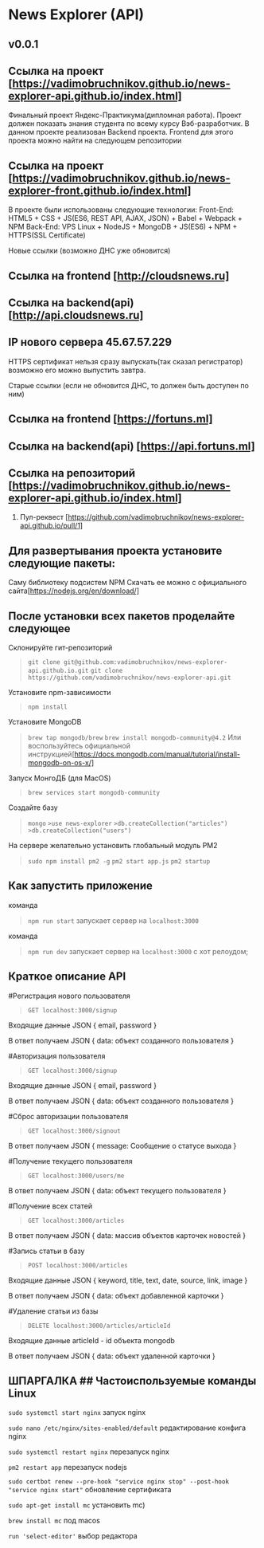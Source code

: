 # News Explorer (API)

## v0.0.1

## Ссылка на проект [https://vadimobruchnikov.github.io/news-explorer-api.github.io/index.html]

Финальный проект Яндекс-Практикума(дипломная работа).
Проект должен показать знания студента по всему курсу Вэб-разработчик.
В данном проекте реализован Backend проекта.
Frontend для этого проекта можно найти на следующем репозитории

## Ссылка на проект [https://vadimobruchnikov.github.io/news-explorer-front.github.io/index.html]

В проекте были использованы следующие технологии:
Front-End: HTML5 + CSS + JS(ES6, REST API, AJAX, JSON) + Babel + Webpack + NPM
Back-End: VPS Linux + NodeJS + MongoDB + JS(ES6) + NPM + HTTPS(SSL Certificate)

Новые ссылки (возможно ДНС уже обновится)
## Ссылка на frontend [http://cloudsnews.ru]
## Ссылка на backend(api)  [http://api.cloudsnews.ru]
## IP нового сервера 45.67.57.229
HTTPS сертификат нельзя сразу выпускать(так сказал регистратор)
возможно его можно выпустить завтра.

Старые ссылки (если не обновится ДНС, то должен быть доступен по ним)
## Ссылка на frontend [https://fortuns.ml]
## Ссылка на backend(api)  [https://api.fortuns.ml]

## Ссылка на репозиторий [https://vadimobruchnikov.github.io/news-explorer-api.github.io/index.html]


1. Пул-реквест [https://github.com/vadimobruchnikov/news-explorer-api.github.io/pull/1]


## Для развертывания проекта установите следующие пакеты:

Саму библиотеку подсистем NPM
Скачать ее можно с официального сайта[https://nodejs.org/en/download/]

## После установки всех пакетов проделайте следующее

Склонируйте гит-репозиторий
>`git clone git@github.com:vadimobruchnikov/news-explorer-api.github.io.git`
>`git clone https://github.com/vadimobruchnikov/news-explorer-api.git`

Установите npm-зависимости
>`npm install`

Установите MongoDB
>`brew tap mongodb/brew`
>`brew install mongodb-community@4.2`
Или воспользуйтесь официальной инструкцией[https://docs.mongodb.com/manual/tutorial/install-mongodb-on-os-x/]

Запуск МонгоДБ (для MacOS)
>`brew services start mongodb-community`

Создайте базу
>`mongo`
>`>use news-explorer`
>`>db.createCollection("articles")`
>`>db.createCollection("users")`

На сервере желательно установить глобальный модуль PM2
>`sudo npm install pm2 -g`
>`pm2 start app.js`
>`pm2 startup`

## Как запустить приложение

команда
>`npm run start` запускает сервер на `localhost:3000`

команда
>`npm run dev` запускает сервер на `localhost:3000` с хот релоудом;

## Краткое описание API


#Регистрация нового пользователя

>`GET localhost:3000/signup`

Входящие данные JSON { email, password }

В ответ получаем JSON { data: объект созданного пользователя }


#Авторизация пользователя

>`GET localhost:3000/signup`

Входящие данные JSON { email, password }

В ответ получаем JSON { data: объект созданного пользователя }


#Сброс авторизации пользователя

>`GET localhost:3000/signout`

В ответ получаем JSON { message: Сообщение о статусе выхода }


#Получение текущего пользователя

>`GET localhost:3000/users/me`

В ответ получаем JSON { data: объект текущего пользователя }


#Получение всех статей

>`GET localhost:3000/articles`

В ответ получаем JSON { data: массив объектов карточек новостей }


#Запись статьи в базу

>`POST localhost:3000/articles`

Входящие данные JSON { keyword, title, text, date, source, link, image }

В ответ получаем JSON { data: объект добавленной карточки }


#Удаление статьи из базы

>`DELETE localhost:3000/articles/articleId`

Входящие данные articleId - id объекта mongodb

В ответ получаем JSON { data: объект удаленной карточки }


## ШПАРГАЛКА ## Частоиспользуемые команды Linux

`sudo systemctl start nginx` запуск nginx

`sudo nano /etc/nginx/sites-enabled/default` редактирование конфига nginx

`sudo systemctl restart nginx` перезапуск nginx

`pm2 restart app` перезапуск nodejs

`sudo certbot renew --pre-hook "service nginx stop" --post-hook "service nginx start"` обновление сертификата

`sudo apt-get install mc` установить mc)

`brew install mc` под  macos

`run 'select-editor'` выбор редактора


